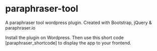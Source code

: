 # paraphraser-tool
A paraphraser tool wordpress plugin. Created with Bootstrap, jQuery &amp; paraphraser.io

Install the plugin on Wordpress. Then use this short code [paraphraser_shortcode] to display the app to your frontend.

